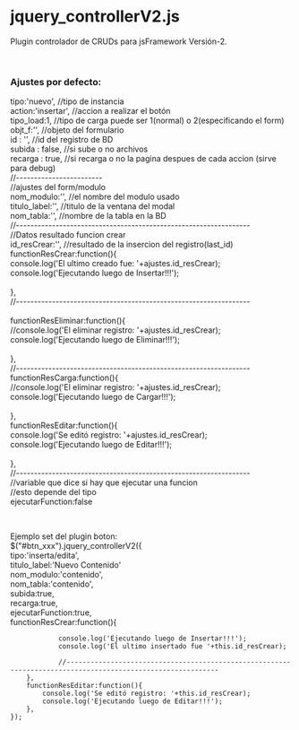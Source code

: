 # jquery_controllerV2.js
Plugin controlador de CRUDs para jsFramework Versión-2.

<br>

<h3>Ajustes por defecto:</h3>

tipo:'nuevo', //tipo de instancia<br>
action:'insertar', //accion a realizar el botón<br>
tipo_load:1, //tipo de carga puede ser 1(normal) o 2(especificando el form)<br>
objt_f:'', //objeto del formulario<br>
id : '', //id del registro de BD<br>
subida : false, //si sube o no archivos<br>
recarga : true, //si recarga o no la pagina despues de cada accion (sirve para debug)<br>
//------------------------<br>
//ajustes del form/modulo<br>
nom_modulo:'', //el nombre del modulo usado<br>
titulo_label:'', //titulo de la ventana del modal<br>
nom_tabla:'', //nombre de la tabla en la BD<br>
//-----------------------------------------------------------------<br>
//Datos resultado funcion crear<br>
id_resCrear:'', //resultado de la insercion del registro(last_id)<br>
functionResCrear:function(){<br>
    console.log('El ultimo creado fue: '+ajustes.id_resCrear);<br>
    console.log('Ejecutando luego de Insertar!!!');<br>                
},<br>
//----------------------------------------------------------------- <br>           
functionResEliminar:function(){<br>
    //console.log('El eliminar registro: '+ajustes.id_resCrear);<br>
    console.log('Ejecutando luego de Eliminar!!!');<br>                
},<br>
//-----------------------------------------------------------------<br>
functionResCarga:function(){<br>
    //console.log('El eliminar registro: '+ajustes.id_resCrear);<br>
    console.log('Ejecutando luego de Cargar!!!'); <br>               
},<br>
functionResEditar:function(){<br>
    console.log('Se editó registro: '+ajustes.id_resCrear);<br>
    console.log('Ejecutando luego de Editar!!!');<br>                
},<br>
//-----------------------------------------------------------------<br>
//variable que dice si hay que ejecutar una funcion<br>
//esto depende del tipo<br>
ejecutarFunction:false<br>

<br>

Ejemplo set del plugin boton:
<br>
$("#btn_xxx").jquery_controllerV2({<br>
  		tipo:'inserta/edita',<br> 
  		titulo_label:'Nuevo Contenido'<br> 
  		nom_modulo:'contenido',<br>
  		nom_tabla:'contenido',<br>
  		subida:true,<br>
  		recarga:true,<br>
  		ejecutarFunction:true,<br>
  		functionResCrear:function(){<br>
                
                console.log('Ejecutando luego de Insertar!!!');
                console.log('El ultimo insertado fue '+this.id_resCrear);
                
                //------------------------------------------------------------------------------------------------------------
	 	},
	 	functionResEditar:function(){
            console.log('Se editó registro: '+this.id_resCrear);
            console.log('Ejecutando luego de Editar!!!');                
        },
  	});

